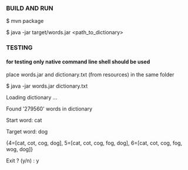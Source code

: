 ### BUILD AND RUN
$ mvn package

$ java -jar target/words.jar <path_to_dictionary>

### TESTING

#### for testing only native command line shell should be used

place words.jar and dictionary.txt (from resources) in the same folder

$ java -jar words.jar dictionary.txt

Loading dictionary ...

Found '279560' words in dictionary

Start word: cat

Target word: dog

{4=[cat, cot, cog, dog], 5=[cat, cot, cog, fog, dog], 6=[cat, cot, cog, fog, wog, dog]}

Exit ? (y/n) : y

